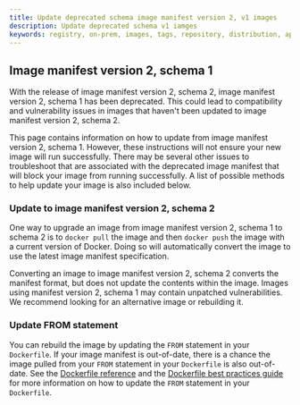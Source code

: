 ```yaml
---
title: Update deprecated schema image manifest version 2, v1 images
description: Update deprecated schema v1 iamges
keywords: registry, on-prem, images, tags, repository, distribution, api, advanced, manifest
---
```


## Image manifest version 2, schema 1
With the release of image manifest version 2, schema 2, image manifest version
2, schema 1 has been deprecated. This could lead to compatibility and
vulnerability issues in images that haven't been updated to image manifest
version 2, schema 2.

This page contains information on how to update from image manifest version 2,
schema 1. However, these instructions will not ensure your new image will run
successfully. There may be several other issues to troubleshoot that are
associated with  the deprecated image manifest that will block your image from
running successfully. A list of possible methods to help update your image is
also included below.

### Update to image manifest version 2, schema 2

One way to upgrade an image from image manifest version 2, schema 1 to
schema 2 is to `docker pull` the image and then `docker push` the image with a
current version of Docker. Doing so will automatically convert the image to use
the latest image manifest specification.

Converting an image to image manifest version 2, schema 2 converts the
manifest format, but does not update the contents within the image. Images
using manifest version 2, schema 1 may contain unpatched vulnerabilities. We
recommend looking for an alternative image or rebuilding it.


### Update FROM statement

You can rebuild the image by updating the `FROM` statement in your
`Dockerfile`. If your image manifest is out-of-date, there is a chance the
image pulled from your `FROM` statement in your `Dockerfile` is also
out-of-date. See the [Dockerfile reference](https://docs.docker.com/engine/reference/builder/#from)
and the [Dockerfile best practices guide](https://docs.docker.com/develop/develop-images/dockerfile_best-practices/)
for more information on how to update the `FROM` statement in your
`Dockerfile`.
